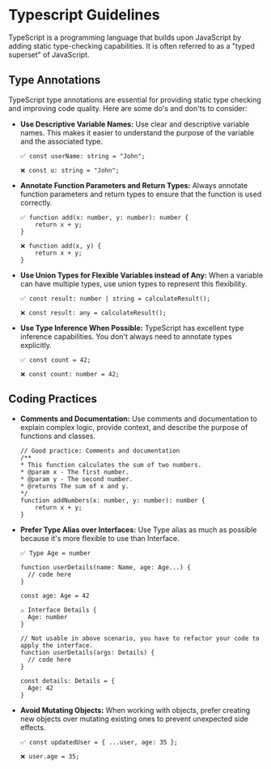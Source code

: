# Typescript Guidelines

TypeScript is a programming language that builds upon JavaScript by adding static type-checking capabilities. It is often referred to as a "typed superset" of JavaScript.

## Type Annotations

TypeScript type annotations are essential for providing static type checking and improving code quality. Here are some do's and don'ts to consider:

- <b>Use Descriptive Variable Names:</b> Use clear and descriptive variable names. This makes it easier to understand the purpose of the variable and the associated type.

  ```
  ✅ const userName: string = "John";

  ❌ const u: string = "John";
  ```

- <b>Annotate Function Parameters and Return Types:</b> Always annotate function parameters and return types to ensure that the function is used correctly.

  ```
  ✅ function add(x: number, y: number): number {
      return x + y;
  }

  ❌ function add(x, y) {
      return x + y;
  }
  ```

- <b>Use Union Types for Flexible Variables instead of Any:</b> When a variable can have multiple types, use union types to represent this flexibility.

  ```
  ✅ const result: number | string = calculateResult();

  ❌ const result: any = calculateResult();
  ```

- <b>Use Type Inference When Possible:</b> TypeScript has excellent type inference capabilities. You don't always need to annotate types explicitly.

  ```
  ✅ const count = 42;

  ❌ const count: number = 42;
  ```

## Coding Practices

- <b>Comments and Documentation:</b>
  Use comments and documentation to explain complex logic, provide context, and describe the purpose of functions and classes.

  ```
  // Good practice: Comments and documentation
  /**
  * This function calculates the sum of two numbers.
  * @param x - The first number.
  * @param y - The second number.
  * @returns The sum of x and y.
  */
  function addNumbers(x: number, y: number): number {
      return x + y;
  }
  ```

- <b>Prefer Type Alias over Interfaces:</b> Use Type alias as much as possible because it's more flexible to use than Interface.

  ```
  ✅ Type Age = number

  function userDetails(name: Name, age: Age...) {
    // code here
  }

  const age: Age = 42

  ⚠️ Interface Details {
    Age: number
  }

  // Not usable in above scenario, you have to refactor your code to apply the interface.
  function userDetails(args: Details) {
    // code here
  }

  const details: Details = {
    Age: 42
  }
  ```

- <b>Avoid Mutating Objects:</b> When working with objects, prefer creating new objects over mutating existing ones to prevent unexpected side effects.

  ```
  ✅ const updatedUser = { ...user, age: 35 };

  ❌ user.age = 35;
  ```
